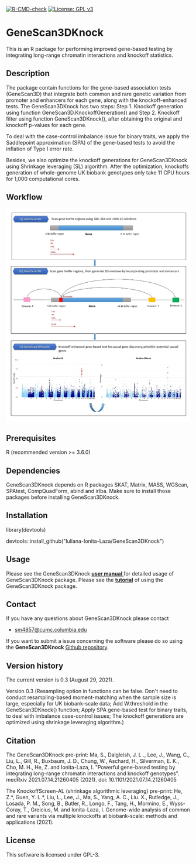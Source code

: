 [![R-CMD-check](https://github.com/Iuliana-Ionita-Laza/GeneScan3DKnock/workflows/R-CMD-check/badge.svg)](https://github.com/Iuliana-Ionita-Laza/GeneScan3DKnock/actions)
[![License: GPL v3](https://img.shields.io/badge/License-GPLv3-blue.svg)](https://www.gnu.org/licenses/gpl-3.0)
# GeneScan3DKnock 
This is an R package for performing improved gene-based testing by integrating long-range chromatin interactions and knockoff statistics.

## Description
The package contain functions for the gene-based association tests (GeneScan3D) that integrate both common and rare genetic variation from promoter and enhancers for each gene, along with the knockoff-enhanced tests. The GeneScan3DKnock has two steps: Step 1. Knockoff generation using function GeneScan3D.KnockoffGeneration() and Step 2. Knockoff filter using function GeneScan3DKnock(), after obtaining the original and knockoff p-values for each gene. 

To deal with the case-control imbalance issue for binary traits, we apply the Saddlepoint approximation (SPA) of the gene-based tests to avoid the inflation of Type I error rate. 

Besides, we also optimize the knockoff generations for GeneScan3DKnock using Shrinkage leveraging (SL) algorithm. After the optimization, knockoffs generation of whole-genome UK biobank genotypes only take 11 CPU hours for 1,000 computational cores.

## Workflow
![Workflow](https://github.com/Iuliana-Ionita-Laza/GeneScan3DKnock/blob/master/Workflow.jpg)

## Prerequisites
R (recommended version >= 3.6.0)

## Dependencies
GeneScan3DKnock depends on R packages SKAT, Matrix, MASS, WGScan, SPAtest, CompQuadForm, abind and irlba. Make sure to install those packages before installing GeneScan3DKnock.
    
## Installation
library(devtools) 

devtools::install_github("Iuliana-Ionita-Laza/GeneScan3DKnock")

## Usage
Please see the GeneScan3DKnock <a href="https://github.com/Iuliana-Ionita-Laza/GeneScan3DKnock/blob/master/docs/GeneScan3DKnock_0.3.pdf"> **user manual** </a> for detailed usage of GeneScan3DKnock package. Please see the <a href="https://htmlpreview.github.io/?https://github.com/Iuliana-Ionita-Laza/GeneScan3DKnock/blob/master/docs/GeneScan3DKnock_vignette.html">**tutorial**</a> of using the GeneScan3DKnock package.

## Contact
If you have any questions about GeneScan3DKnock please contact

- <sm4857@cumc.columbia.edu>

If you want to submit a issue concerning the software please do so
using the **GeneScan3DKnock** [Github repository](https://github.com/Iuliana-Ionita-Laza/GeneScan3DKnock/issues).

## Version history
The current version is 0.3 (August 29, 2021).

Version 0.3 (Resampling option in functions can be false. Don't need to conduct resampling-based moment-matching when the sample size is large, especially for UK biobank-scale data; Add W.threshold in the GeneScan3DKnock() function; Apply SPA gene-based test for binary traits, to deal with imbalance case-control issues; The knockoff generations are optimized using shrinkage leveraging algorithm.)

## Citation
The GeneScan3DKnock pre-print: Ma, S., Dalgleish, J. L ., Lee, J., Wang, C., Liu, L., Gill, R., Buxbaum, J. D., Chung, W., Aschard, H., Silverman, E. K., Cho, M. H., He, Z. and Ionita-Laza, I. "Powerful gene-based testing by integrating long-range chromatin interactions and knockoff genotypes". medRxiv 2021.07.14.21260405 (2021). doi: 10.1101/2021.07.14.21260405

The KnockoffScreen-AL (shrinkage algorithmic leveraging) pre-print: He, Z.\*, Guen, Y. L.\*, Liu, L., Lee, J., Ma, S., Yang, A. C., Liu. X., Rutledge, J., Losada, P. M., Song, B., Butler, R., Longo, F., Tang, H., Mormino, E., Wyss-Coray, T., Greicius, M. and Ionita-Laza, I. Genome-wide analysis of common and rare variants via multiple knockoffs at biobank-scale: methods and applications (2021).

## License
This software is licensed under GPL-3.
